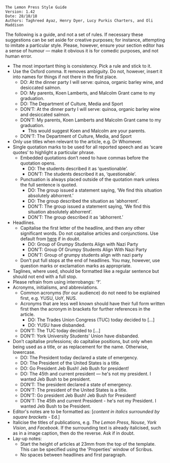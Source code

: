     The Lemon Press Style Guide
    Version: 1.42
    Date: 28/10/18
    Authors: Taghreed Ayaz, Henry Dyer, Lucy Purkis Charters, and Oli Maddison

The following is a guide, and not a set of rules. If necessary these suggestions can be set aside for creative purposes; for instance, attempting to imitate a particular style. Please, however, ensure your section editor has a sense of humour — make it obvious it is for comedic purposes, and not human error.

* The most important thing is consistency. Pick a rule and stick to it.
* Use the Oxford comma. It removes ambiguity. Do not, however, insert it into names for things if not there in the first place.
    - DO: At the dinner party I will serve: quinoa, organic barley wine, and desiccated salmon.
    - DO: My parents, Koen Lamberts, and Malcolm Grant came to my graduation.
    - DO: The Department of Culture, Media and Sport
    - DON’T: At the dinner party I will serve: quinoa, organic barley wine and desiccated salmon. 
    - DON’T: My parents, Koen Lamberts and Malcolm Grant came to my graduation. 
        - This would suggest Koen and Malcolm are your parents.
    - DON'T: The Department of Culture, Media, and Sport    
* Only use titles when relevant to the article, e.g. Dr Whomever.
* Single quotation marks to be used for all reported speech and as ‘scare quotes’ to highlight a particular phrase.
    - Embedded quotations don’t need to have commas before the quotation opens.
        - DO: The students described it as ‘questionable’.
        - DON’T: The students described it as, ‘questionable’.
    - Punctuation is always placed outside of the quotation mark unless the full sentence is quoted.
        + DO: The group issued a statement saying, ‘We find this situation absolutely abhorrent.’
        + DO: The group described the situation as ‘abhorrent’.
        + DON’T: The group issued a statement saying, ‘We find this situation absolutely abhorrent’.
        + DON’T: The group described it as ‘abhorrent.’
* Headlines.
    * Capitalise the first letter of the headline, and then any other significant words. Do not capitalise articles and conjunctions. Use default from [here](https://capitalizemytitle.com) if in doubt.
        + DO: Group of Grumpy Students Align with Nazi Party
        + DON’T: Group Of Grumpy Students Align With Nazi Party
        + DON’T: Group of grumpy students align with nazi party
    * Don’t put full stops at the end of headlines. You may, however, use question marks or exclamation marks as appropriate.
* Taglines, where used, should be formatted like a regular sentence but should not end with a full stop.
* Please refrain from using interrobangs: ‘‽’.
* Acronyms, initialisms, and abbreviations.
    - Common acronyms (for our audience) do not need to be explained first, e.g. YUSU, UoY, NUS.
    - Acronyms that are less well known should have their full form written first then the acronym in brackets for further references in the article.
        + DO: The Trades Union Congress (TUC) today decided to [...]
        + DO: YUSU have disbanded.
    - DON’T: The TUC today decided to [...]
    - DON’T: York University Students’ Union have disbanded.
* Don’t capitalise professions; do capitalise positions, but only when being used as a title, or as replacement for the name. Otherwise, lowercase.
    - DO: The President today declared a state of emergency.
    - DO: The President of the United States is a title.
    - DO: Go President Jeb Bush! Jeb Bush for president!
    - DO: The 45th and current president — he's not my president. I wanted Jeb Bush to be president.
    - DON’T: The president declared a state of emergency.
    - DON'T: The president of the United States is a title.
    - DON'T: Go president Jeb Bush! Jeb Bush for President!
    - DON'T: The 45th and current President - he's not my President. I wanted Jeb Bush to be President.
* Editor's notes are to be formatted as: [_content in italics surrounded by square brackets_ - Ed.]
* Italicise the titles of publications, e.g. _The Lemon Press_, _Nouse_, _York Vision_, and _Facebook_. If the surrounding text is already italicised, such as in a image caption, then do the reverse. Ask if in doubt.
* Lay-up notes:
    - Start the height of articles at 23mm from the top of the template. This can be specified using the 'Properties' window of Scribus.
    - No spaces between headlines and first paragraph.
